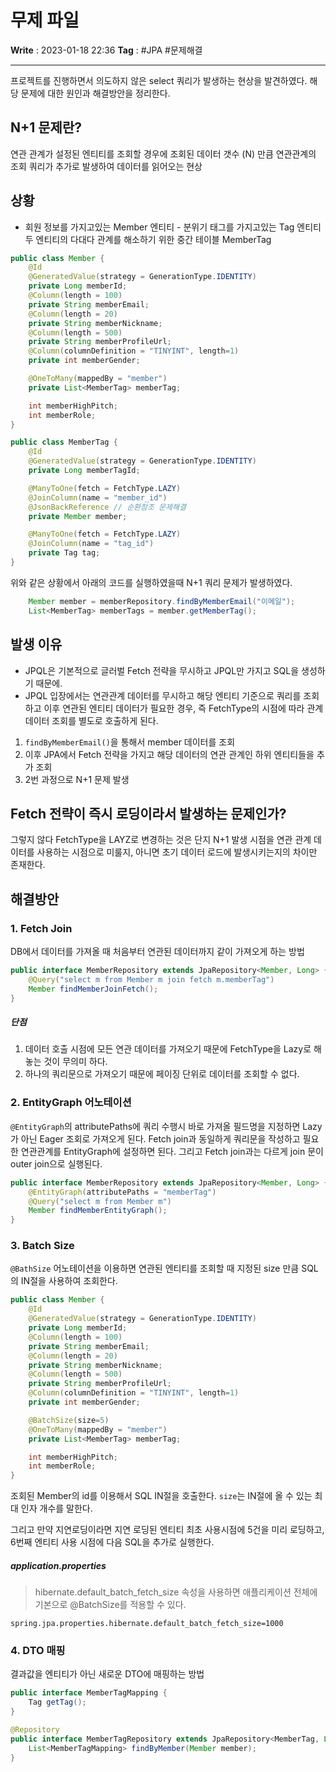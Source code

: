 # 무제 파일
**Write** : 2023-01-18 22:36
**Tag** : #JPA #문제해결
***

프로젝트를 진행하면서 의도하지 않은 select 쿼리가 발생하는 현상을 발견하였다.
해당 문제에 대한 원인과 해결방안을 정리한다.

## N+1 문제란?
연관 관계가 설정된 엔티티를 조회할 경우에 조회된 데이터 갯수 (N) 만큼 연관관계의 조회 쿼리가 추가로 발생하여 데이터를 읽어오는 현상

## 상황
- 회원 정보를 가지고있는 Member 엔티티 - 분위기 태그를 가지고있는 Tag 엔티티
  두 엔티티의 다대다 관계를 해소하기 위한 중간 테이블 MemberTag
```java
public class Member {
    @Id
    @GeneratedValue(strategy = GenerationType.IDENTITY)
    private Long memberId;
    @Column(length = 100)
    private String memberEmail;
    @Column(length = 20)
    private String memberNickname;
    @Column(length = 500)
    private String memberProfileUrl;
    @Column(columnDefinition = "TINYINT", length=1)
    private int memberGender;

    @OneToMany(mappedBy = "member")
    private List<MemberTag> memberTag;

    int memberHighPitch;
    int memberRole;
}

```

```java
public class MemberTag {
    @Id
    @GeneratedValue(strategy = GenerationType.IDENTITY)
    private Long memberTagId;

    @ManyToOne(fetch = FetchType.LAZY)
    @JoinColumn(name = "member_id")
    @JsonBackReference // 순환참조 문제해결
    private Member member;

    @ManyToOne(fetch = FetchType.LAZY)
    @JoinColumn(name = "tag_id")
    private Tag tag;
}

```

위와 같은 상황에서 아래의 코드를 실행하였을때 N+1 쿼리 문제가 발생하였다.
```java
	Member member = memberRepository.findByMemberEmail("이메일");
	List<MemberTag> memberTags = member.getMemberTag();
```

## 발생 이유
- JPQL은 기본적으로 글러벌 Fetch 전략을 무시하고 JPQL만 가지고 SQL을 생성하기 때문에.
- JPQL 입장에서는 연관관계 데이터를 무시하고 해당 엔티티 기준으로 쿼리를 조회하고 이후 연관된 엔티티 데이터가 필요한 경우, 즉 FetchType의 시점에 따라 관계 데이터 조회를 별도로 호출하게 된다.

1. ``findByMemberEmail()``을 통해서 member 데이터를 조회
2. 이후 JPA에서 Fetch 전략을 가지고 해당 데이터의 연관 관계인 하위 엔티티들을 추가 조회
3. 2번 과정으로 N+1 문제 발생

## Fetch 전략이 즉시 로딩이라서 발생하는 문제인가?
그렇지 않다 FetchType을 LAYZ로 변경하는 것은 단지 N+1 발생 시점을 연관 관계 데이터를 사용하는 시점으로 미룰지, 아니면 초기 데이터 로드에 발생시키는지의 차이만 존재한다.

## 해결방안
### 1. Fetch Join
DB에서 데이터를 가져올 때 처음부터 연관된 데이터까지 같이 가져오게 하는 방법
```java
public interface MemberRepository extends JpaRepository<Member, Long> {
	@Query("select m from Member m join fetch m.memberTag")
	Member findMemberJoinFetch();
}
```

##### 단점
1. 데이터 호출 시점에 모든 연관 데이터를 가져오기 때문에 FetchType을 Lazy로 해놓는 것이 무의미 하다.
2. 하나의 쿼리문으로 가져오기 때문에 페이징 단위로 데이터를 조회할 수 없다.


### 2. EntityGraph 어노테이션
``@EntityGraph``의 attributePaths에 쿼리 수행시 바로 가져올 필드명을 지정하면 Lazy가 아닌 Eager 조회로 가져오게 된다. Fetch join과 동일하게 쿼리문을 작성하고 필요한 연관관계를  EntityGraph에 설정하면 된다. 그리고 Fetch join과는 다르게 join 문이 outer join으로 실행된다.

```java
public interface MemberRepository extends JpaRepository<Member, Long> {
	@EntityGraph(attributePaths = "memberTag")
	@Query("select m from Member m")
	Member findMemberEntityGraph();
}
```
### 3. Batch Size
``@BathSize`` 어노테이션을 이용하면 연관된 엔티티를 조회할 때 지정된 size 만큼 SQL의 IN절을 사용하여 조회한다. 
```java
public class Member {
    @Id
    @GeneratedValue(strategy = GenerationType.IDENTITY)
    private Long memberId;
    @Column(length = 100)
    private String memberEmail;
    @Column(length = 20)
    private String memberNickname;
    @Column(length = 500)
    private String memberProfileUrl;
    @Column(columnDefinition = "TINYINT", length=1)
    private int memberGender;

	@BatchSize(size=5)
    @OneToMany(mappedBy = "member")
    private List<MemberTag> memberTag;

    int memberHighPitch;
    int memberRole;
}
```
조회된 Member의 id를 이용해서 SQL IN절을 호출한다.
``size``는 IN절에 올 수 있는 최대 인자 개수를 말한다.

그리고 만약 지연로딩이라면 지연 로딩된 엔티티 최초 사용시점에 5건을 미리 로딩하고, 6번째 엔티티 사용 시점에 다음 SQL을 추가로 실행한다.

##### application.properties
> hibernate.default_batch_fetch_size 속성을 사용하면 애플리케이션 전체에 기본으로 @BatchSize를 적용할 수 있다.
```properties
spring.jpa.properties.hibernate.default_batch_fetch_size=1000
```

### 4. DTO 매핑
결과값을 엔티티가 아닌 새로운 DTO에 매핑하는 방법

```java
public interface MemberTagMapping {
    Tag getTag();
}
```

```java
@Repository
public interface MemberTagRepository extends JpaRepository<MemberTag, Long> {
    List<MemberTagMapping> findByMember(Member member);
}
```
